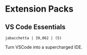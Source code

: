 # Extension Packs

## VS Code Essentials

`jabacchetta | 39,062 | (5)`

Turn VSCode into a supercharged IDE.